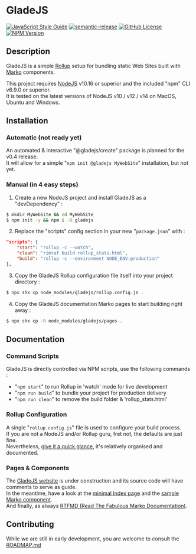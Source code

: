 # GladeJS

[![JavaScript Style Guide](https://img.shields.io/badge/code_style-standard-brightgreen.svg)](https://standardjs.com)
[![semantic-release](https://img.shields.io/badge/%20%20%F0%9F%93%A6%F0%9F%9A%80-semantic--release-e10079.svg)](https://github.com/semantic-release/semantic-release)
[![GitHub License](https://img.shields.io/github/license/gladejs/gladejs)](./LICENSE)
[![NPM Version](https://img.shields.io/npm/v/gladejs)](https://www.npmjs.com/package/gladejs)

## Description

GladeJS is a simple [Rollup](https://rollupjs.org/) setup for bundling static Web Sites built with [Marko](https://markojs.com/) components.<br />

This project requires [NodeJS](https://nodejs.org/) v10.16 or superior and the included "npm" CLI v6.9.0 or superior.<br />
It is tested on the latest versions of NodeJS v10 / v12 / v14 on MacOS, Ubuntu and Windows.<br />

## Installation

### Automatic (not ready yet)
An automated & interactive "@gladejs/create" package is planned for the v0.4 release.<br />
It will allow for a simple "`npm init @gladejs MyWebSite`" installation, but not yet.

### Manual (in 4 easy steps)

1. Create a new NodeJS project and install GladeJS as a "devDependency" :
```bash
$ mkdir MyWebSite && cd MyWebSite
$ npm init -y && npm i -D gladejs
```

2. Replace the "scripts" config section in your new "`package.json`" with :
```json
"scripts": {
    "start": "rollup -c --watch",
    "clean": "rimraf build rollup_stats.html",
    "build": "rollup -c --environment NODE_ENV:production"
},
```

3. Copy the GladeJS Rollup configuration file itself into your project directory :
```bash
$ npx shx cp node_modules/gladejs/rollup.config.js .
```

4. Copy the GladeJS documentation Marko pages to start building right away :
```bash
$ npx shx cp -R node_modules/gladejs/pages .
```

## Documentation

### Command Scripts
GladeJS is directly controlled via NPM scripts, use the following commands :
 - "`npm start`" to run Rollup in 'watch' mode for live development
 - "`npm run build`" to bundle your project for production delivery
 - "`npm run clean`" to remove the build folder & 'rollup_stats.html'

### Rollup Configuration
A single "`rollup.config.js`" file is used to configure your build process.<br />
If you are not a NodeJS and/or Rollup guru, fret not, the defaults are just fine.<br />
Nevertheless, [give it a quick glance](./rollup.config.js), it's relatively organised and documented.

### Pages & Components
The [GladeJS website](https://gladejs.com/) is under construction and its source code will have comments to serve as guide.<br />
In the meantime, have a look  at the [minimal Index page](./pages/index.marko) and the [sample Marko component](./pages/components/counter.marko).<br />
And finally, as always [RTFMD (Read The Fabulous Marko Documentation)](https://markojs.com/docs/getting-started/).

## Contributing

While we are still in early development, you are welcome to consult the [ROADMAP.md](./ROADMAP.md)
